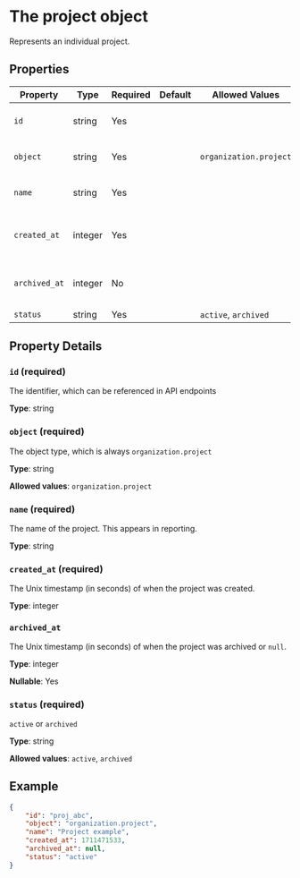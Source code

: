 # The project object

Represents an individual project.

## Properties

| Property | Type | Required | Default | Allowed Values | Description |
| -------- | ---- | -------- | ------- | -------------- | ----------- |
| `id` | string | Yes |  |  | The identifier, which can be referenced in API endpoints |
| `object` | string | Yes |  | `organization.project` | The object type, which is always `organization.project` |
| `name` | string | Yes |  |  | The name of the project. This appears in reporting. |
| `created_at` | integer | Yes |  |  | The Unix timestamp (in seconds) of when the project was created. |
| `archived_at` | integer | No |  |  | The Unix timestamp (in seconds) of when the project was archived or `null`. |
| `status` | string | Yes |  | `active`, `archived` | `active` or `archived` |

## Property Details

### `id` (required)

The identifier, which can be referenced in API endpoints

**Type**: string

### `object` (required)

The object type, which is always `organization.project`

**Type**: string

**Allowed values**: `organization.project`

### `name` (required)

The name of the project. This appears in reporting.

**Type**: string

### `created_at` (required)

The Unix timestamp (in seconds) of when the project was created.

**Type**: integer

### `archived_at`

The Unix timestamp (in seconds) of when the project was archived or `null`.

**Type**: integer

**Nullable**: Yes

### `status` (required)

`active` or `archived`

**Type**: string

**Allowed values**: `active`, `archived`

## Example

```json
{
    "id": "proj_abc",
    "object": "organization.project",
    "name": "Project example",
    "created_at": 1711471533,
    "archived_at": null,
    "status": "active"
}

```

